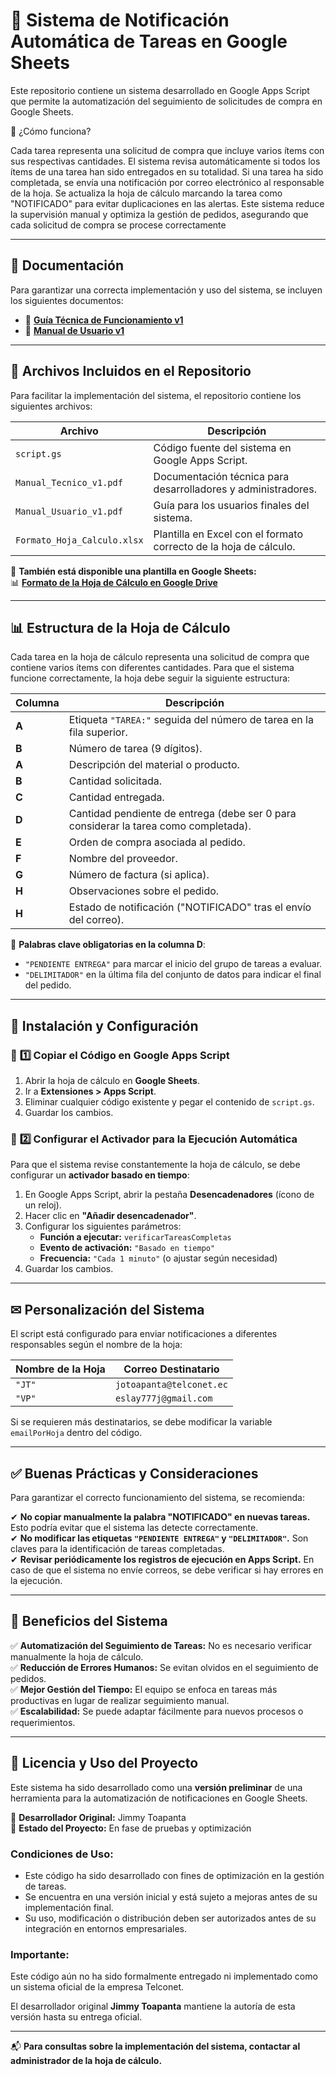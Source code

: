 # 📌 Sistema de Notificación Automática de Tareas en Google Sheets

Este repositorio contiene un sistema desarrollado en Google Apps Script que permite la automatización del seguimiento de solicitudes de compra en Google Sheets.

📌 ¿Cómo funciona?

Cada tarea representa una solicitud de compra que incluye varios ítems con sus respectivas cantidades.
El sistema revisa automáticamente si todos los ítems de una tarea han sido entregados en su totalidad.
Si una tarea ha sido completada, se envía una notificación por correo electrónico al responsable de la hoja.
Se actualiza la hoja de cálculo marcando la tarea como "NOTIFICADO" para evitar duplicaciones en las alertas.
Este sistema reduce la supervisión manual y optimiza la gestión de pedidos, asegurando que cada solicitud de compra se procese correctamente

---

## 📖 Documentación

Para garantizar una correcta implementación y uso del sistema, se incluyen los siguientes documentos:

- 📘 **[Guía Técnica de Funcionamiento v1](Manual_Tecnico_v1.pdf)**
- 📙 **[Manual de Usuario v1](Manual_Usuario_v1.pdf)**

---

## 📂 Archivos Incluidos en el Repositorio

Para facilitar la implementación del sistema, el repositorio contiene los siguientes archivos:

| **Archivo** | **Descripción** |
|------------|----------------|
| `script.gs` | Código fuente del sistema en Google Apps Script. |
| `Manual_Tecnico_v1.pdf` | Documentación técnica para desarrolladores y administradores. |
| `Manual_Usuario_v1.pdf` | Guía para los usuarios finales del sistema. |
| `Formato_Hoja_Calculo.xlsx` | Plantilla en Excel con el formato correcto de la hoja de cálculo. |

📌 **También está disponible una plantilla en Google Sheets:**  
📊 **[Formato de la Hoja de Cálculo en Google Drive]([https://docs.google.com/spreadsheets/d/TU_ENLACE_AQUI](https://docs.google.com/spreadsheets/d/1sAPchIsvMR5bm6y94OuizyQOx0g0g12UvcDKRgOqaGY/edit?usp=sharing))**  

---

## 📊 Estructura de la Hoja de Cálculo

Cada tarea en la hoja de cálculo representa una solicitud de compra que contiene varios ítems con diferentes cantidades. Para que el sistema funcione correctamente, la hoja debe seguir la siguiente estructura:

| **Columna** | **Descripción** |
|------------|----------------|
| **A** | Etiqueta `"TAREA:"` seguida del número de tarea en la fila superior. |
| **B** | Número de tarea (9 dígitos). |
| **A** | Descripción del material o producto. |
| **B** | Cantidad solicitada. |
| **C** | Cantidad entregada. |
| **D** | Cantidad pendiente de entrega (debe ser 0 para considerar la tarea como completada). |
| **E** | Orden de compra asociada al pedido. |
| **F** | Nombre del proveedor. |
| **G** | Número de factura (si aplica). |
| **H** | Observaciones sobre el pedido. |
| **H** | Estado de notificación ("NOTIFICADO" tras el envío del correo). |

🔹 **Palabras clave obligatorias en la columna D**: 
- `"PENDIENTE ENTREGA"` para marcar el inicio del grupo de tareas a evaluar.  
- `"DELIMITADOR"` en la última fila del conjunto de datos para indicar el final del pedido.

---

## 🚀 Instalación y Configuración

### 📌 **1️⃣ Copiar el Código en Google Apps Script**
1. Abrir la hoja de cálculo en **Google Sheets**.  
2. Ir a **Extensiones > Apps Script**.  
3. Eliminar cualquier código existente y pegar el contenido de `script.gs`.  
4. Guardar los cambios.  

### 📌 **2️⃣ Configurar el Activador para la Ejecución Automática**
Para que el sistema revise constantemente la hoja de cálculo, se debe configurar un **activador basado en tiempo**:

1. En Google Apps Script, abrir la pestaña **Desencadenadores** (ícono de un reloj).  
2. Hacer clic en **"Añadir desencadenador"**.  
3. Configurar los siguientes parámetros:  
   - **Función a ejecutar:** `verificarTareasCompletas`  
   - **Evento de activación:** `"Basado en tiempo"`  
   - **Frecuencia:** `"Cada 1 minuto"` (o ajustar según necesidad)  
4. Guardar los cambios.  

---

## ✉ Personalización del Sistema

El script está configurado para enviar notificaciones a diferentes responsables según el nombre de la hoja:

| **Nombre de la Hoja** | **Correo Destinatario** |
|----------------|---------------------|
| `"JT"` | `jotoapanta@telconet.ec` |
| `"VP"` | `eslay777j@gmail.com` |

Si se requieren más destinatarios, se debe modificar la variable `emailPorHoja` dentro del código.

---

## ✅ Buenas Prácticas y Consideraciones

Para garantizar el correcto funcionamiento del sistema, se recomienda:

✔ **No copiar manualmente la palabra "NOTIFICADO" en nuevas tareas.** Esto podría evitar que el sistema las detecte correctamente.  
✔ **No modificar las etiquetas `"PENDIENTE ENTREGA"` y `"DELIMITADOR"`.** Son claves para la identificación de tareas completadas.  
✔ **Revisar periódicamente los registros de ejecución en Apps Script.** En caso de que el sistema no envíe correos, se debe verificar si hay errores en la ejecución.  

---

## 🔹 Beneficios del Sistema

✅ **Automatización del Seguimiento de Tareas:** No es necesario verificar manualmente la hoja de cálculo.  
✅ **Reducción de Errores Humanos:** Se evitan olvidos en el seguimiento de pedidos.  
✅ **Mejor Gestión del Tiempo:** El equipo se enfoca en tareas más productivas en lugar de realizar seguimiento manual.  
✅ **Escalabilidad:** Se puede adaptar fácilmente para nuevos procesos o requerimientos.  

---

## 📜 Licencia y Uso del Proyecto  

Este sistema ha sido desarrollado como una **versión preliminar** de una herramienta para la automatización de notificaciones en Google Sheets.  

📌 **Desarrollador Original:** Jimmy Toapanta  
📌 **Estado del Proyecto:** En fase de pruebas y optimización  

### **Condiciones de Uso:**  
- Este código ha sido desarrollado con fines de optimización en la gestión de tareas.  
- Se encuentra en una versión inicial y está sujeto a mejoras antes de su implementación final.  
- Su uso, modificación o distribución deben ser autorizados antes de su integración en entornos empresariales.  

### **Importante:**  
Este código aún no ha sido formalmente entregado ni implementado como un sistema oficial de la empresa Telconet.  

El desarrollador original **Jimmy Toapanta** mantiene la autoría de esta versión hasta su entrega oficial.  

---

📬 **Para consultas sobre la implementación del sistema, contactar al administrador de la hoja de cálculo.**

